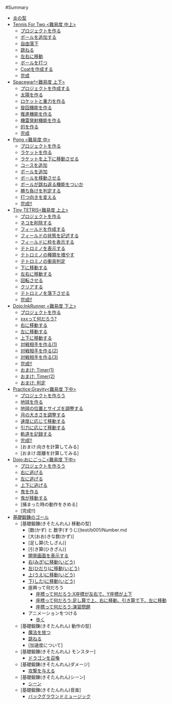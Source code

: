 #Summary

* [炎の型](README.md)
* [Tennis For Two <難易度 中上>](tennis_of_two/README.md)
  * [プロジェクトを作る](tennis_of_two/create_project/README.md)
  * [ボールを追加する](tennis_of_two/create_ball/README.md)
  * [自由落下](tennis_of_two/free_fall/README.md)
  * [跳ねる](tennis_of_two/bouncing_ball/README.md)
  * [左右に移動](tennis_of_two/right_left/README.md)
  * [ボールを打つ](tennis_of_two/shot_ball/README.md)
  * [Coatを作成する](tennis_of_two/create_court/README.md)
  * [完成](tennis_of_two/goal/README.md)
* [Spacewar!<難易度 上下>](spacewar/README.md) 
  * [プロジェクトを作成する](spacewar/create_project/README.md)
  * [太陽を作る](spacewar/create_sun/README.md)
  * [ロケットと重力を作る](spacewar/create_rocket/README.md)
  * [旋回機能を作る](spacewar/create_spin/README.md)
  * [推進機能を作る](spacewar/create_thrust/README.md)
  * [機雷発射機能を作る](spacewar/create_fire/README.md)
  * [的を作る](spacewar/createTarget/README.md)
  * [完成](spacewar/goal/README.md)
* [Pong <難易度 中>](pong/README.md)
  * [プロジェクトを作る](pong/create_project/README.md)
  * [ラケットを作る](pong/create_racket/README.md)
  * [ラケットを上下に移動させる](pong/create_racket/README02.md)
  * [コースを追加](pong/create_cource/README.md)
  * [ボールを追加](pong/create_ball/README.md)
  * [ボールを移動させる](pong/create_ball/README2.md)
  * [ボールが跳ね返る機能をついか](pong/bouncing/README.md)
  * [勝ち負けを判定する](pong/win_lose/README.md)
  * [打つ向きを変える](pong/direction/README.md)
  * [完成!!](pong/goal/README.md)
* [Tiny TETRIS<難易度 上上>](tetris/README.md) 
  * [プロジェクトを作る](tetris/create_project/README.md)
  * [ネコを削除する](tetris/remove_neko/README.md)
  * [フィールドを作成する](tetris/create_board/README.md)
  * [フィールドの状態を記述する](tetris/create_board_state/README.md)
  * [フィールドに枠を表示する](tetris/create_frame/README.md)
  * [テトロミノを表示する](tetris/create_tetromino/README.md)
  * [テトロミノの種類を増やす](tetris/create_tetriminos/README.md)
  * [テトロミノの衝突判定](tetris/collision/README.md)
  * [下に移動する](tetris/down/README.md)
  * [左右に移動する](tetris/move_left/README.md)
  * [回転させる](tetris/rotate_right/README.md)
  * [クリアする](tetris/clear/README.md)
  * [テトロミノを落下させる](tetris/fall_tetromino/README.md)
  * [完成!!](tetris/goal/README.md)
* [Dojo:InkRunner <難易度 下上>](ink_runner/README.md) 
  * [プロジェクトを作る](ink_runner/create_project/README.md)
  * [xxxって何だろう?](ink_runner/what_is_inkrunner/README.md)
  * [右に移動する](ink_runner/move_character/README.md)
  * [左に移動する](ink_runner/move_left/README.md)
  * [上下に移動する](ink_runner/up_down/README.md)
  * [対戦相手を作る(1)](ink_runner/fighting_game/README.md)
  * [対戦相手を作る(2)](ink_runner/fighting_game_2/README.md)
  * [対戦相手を作る(3)](ink_runner/fighting_game_3/README.md)
  * [完成!!](ink_runner/goal/README.md)
  * [おまけ: Timer(1)](ink_runner/bonus/README.md)
  * [おまけ: Timer(2)](ink_runner/timer_2/README.md)
  * [おまけ: 判定](ink_runner/judgement/README.md)
* [Practice:Gravity<難易度 下中>](gravity/README.md)
  * [プロジェクトを作ろう](gravity/create_project/README.md)
  * [地球を作る](gravity/createSun/README.md)
  * [地球の位置とサイズを調整する](gravity/createSun/README2.md)
  * [月の大きさを調整する](gravity/createSun/README3.md)
  * [速度に応じて移動する](gravity/create_speed/README.md)
  * [引力に応じて移動する](gravity/createAttraction/README.md)
  * [軌道を記録する](gravity/createAttraction/README2.md)
  * [完成!!](gravity/goal/README.md)
  * [おまけ:向きを計算してみる]
  * [おまけ:距離を計算してみる]
* [Dojo:おにごっこ<難易度 下中>](tag/README.md)
  * [プロジェクトを作ろう](tag/create_project/README.md)
  * [右に逃げる](tag/run_chara/README.md)
  * [左に逃げる](tag/run_chara/README2.md)
  * [上下に逃げる](tag/run_chara/README3.md)
  * [鬼を作る](tag/oni/README.md)
  * [鬼が移動する](tag/oni/README2.md)
  * [捕まった時の動作をきめる]
  * [完成!!]
* [基礎鍛錬のゴール](test/b001/About.md)
  * [基礎鍛錬(きそたんれん) 移動の型]
    * [数(かず) と 数字(すうじ)]test/b001/Number.md
    * [大(おお)きな数(かず)]
    * [足し算(たしざん)]
    * [引き算(ひきざん)]
    * [開発画面を表示する](test/b001/CreateProject.md)
    * [右(みぎ)に移動(いどう)](test/b001/MoveRight.md)
    * [左(ひだり)に移動(いどう)](test/b001/MoveLeft.md)
    * [上(うえ)に移動(いどう)](test/b001/MoveUp.md)
    * [下(した)に移動(いどう)](test/b001/MoveDown.md)
    * 座興って何だろう
      * [座標って何だろう:X座標が左右で、Y座標が上下](test/b001/GridChart.md)
      * [座標って何だろう:足し算で上、右に移動、引き算で下、左に移動](test/b001/GridChart02.md)
      * [座標って何だろう:演習問題](test/b001/GridChart03.md)
    * アニメーションをつける
      * [歩く](test/b001/Walk.md)
  * [基礎鍛錬(きそたんれん) 動作の型]
    * [魔法を放つ](test/b002/Magic.md)
    * [跳ねる](test/b002/Jump.md)
    * [加速度について]
  * [基礎鍛錬(きそたんれん) モンスター]
    * [ドラゴンを召喚](test/b003/Monster.md)
  * [基礎鍛錬(きそたんれん)ダメージ]
    * [攻撃を与える](test/b004/MonsterDamage.md)
  * [基礎鍛錬(きそたんれん)シーン]
    * [シーン](test/b005/Scene.md)
  * [基礎鍛錬(きそたんれん)音楽]
    * [バックグラウンドミュージック](test/b006/Music.md)  
